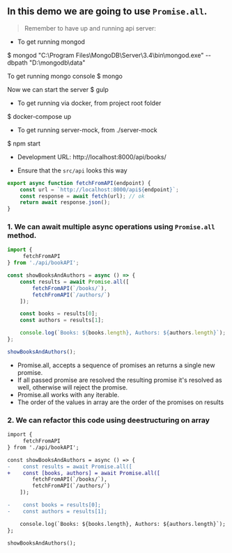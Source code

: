 ## In this demo we are going to use `Promise.all`.

> Remember to have up and running api server:

* To get running mongod

$ mongod "C:\Program Files\MongoDB\Server\3.4\bin\mongod.exe" --dbpath "D:\mongodb\data"

To get running mongo console
$ mongo

Now we can start the server
$ gulp

* To get running via docker, from project root folder

$ docker-compose up

* To get running server-mock, from ./server-mock

$ npm start

* Development URL: http://localhost:8000/api/books/

* Ensure that the `src/api` looks this way

``` javascript
export async function fetchFromAPI(endpoint) {
    const url = `http://localhost:8000/api${endpoint}`;
    const response = await fetch(url); // ok
    return await response.json();
}
```

### 1. We can await multiple async operations using `Promise.all` method.

```javascript app.js
import { 
     fetchFromAPI
} from './api/bookAPI';

const showBooksAndAuthors = async () => {
    const results = await Promise.all([
        fetchFromAPI(`/books/`),
        fetchFromAPI(`/authors/`)
    ]);

    const books = results[0];
    const authors = results[1];

    console.log(`Books: ${books.length}, Authors: ${authors.length}`);
};

showBooksAndAuthors();

```

* Promise.all, accepts a sequence of promises an returns a single new promise. 
* If all passed promise are resolved the resulting promise it's resolved as well, otherwise will reject the promise.
* Promise.all works with any iterable.
* The order of the values in array are the order of the promises on results

### 2. We can refactor this code using deestructuring on array

```diff app.js
import { 
     fetchFromAPI
} from './api/bookAPI';

const showBooksAndAuthors = async () => {
-    const results = await Promise.all([
+    const [books, authors] = await Promise.all([
        fetchFromAPI(`/books/`),
        fetchFromAPI(`/authors/`)
    ]);

-    const books = results[0];
-    const authors = results[1];

    console.log(`Books: ${books.length}, Authors: ${authors.length}`);
};

showBooksAndAuthors();

``` 
